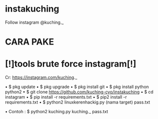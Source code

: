 # instakuching
Follow instagram @kuching._


# CARA PAKE
# [!]tools brute force instagram[!]
Cr: https://instagram.com/kuching._


• $ pkg update
• $ pkg upgrade
• $ pkg install git
• $ pkg install python python2
• $ git clone https://github.com/kuching-cyo/instakuching
• $ cd instagram
• $ pip install -r requirements.txt
• $ pip2 install -r requirements.txt
• $ python2 linuxkerenhackig.py (nama target) pass.txt

• Contoh : $ python2 kuching.py kuching._ pass.txt
